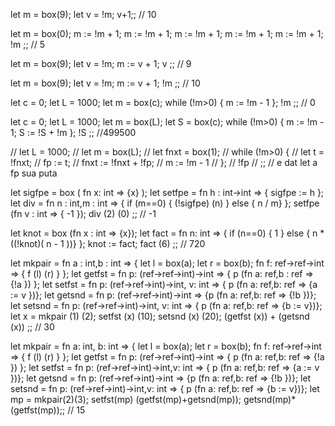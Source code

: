 let m = box(9);
let v = !m;
v+1;;
// 10

let m = box(0);
m := !m + 1;
m := !m + 1;
m := !m + 1;
m := !m + 1;
m := !m + 1;
!m
;;
// 5

let m = box(9);
let v = !m;
m := v + 1;
v
;;
// 9

let m = box(9);
let v = !m;
m := v + 1;
!m
;;
// 10

let c = 0;
let L = 1000;
let m = box(c);
while (!m>0) {
    m := !m - 1
};
!m
;;
// 0

let c = 0;
let L = 1000;
let m = box(L);
let S = box(c);
while (!m>0) {
    m := !m - 1;
    S := !S + !m
};
!S
;;
//499500

// let L = 1000;
// let m = box(L);
// let fnxt = box(1);
// while (!m>0) {
//    let t = !fnxt;
//    fp := t;
//    fnxt := !fnxt + !fp;
//    m := !m - 1
// };
// !fp
// ;;
// e dat let a fp sua puta


let sigfpe = box ( fn x: int => {x} );
let setfpe = fn h : int->int => { sigfpe := h };
let div = fn n : int,m : int => {
      if (m==0) { (!sigfpe) (n) }
        else { n / m}
};
setfpe (fn v : int => { -1 });
div (2) (0)
;;
// -1

let knot = box (fn x : int => {x});
let fact = fn n: int => {
      if (n==0) { 1 }
        else { n * ((!knot)( n - 1 ))}
};
knot := fact;
fact (6)
;;
// 720

let mkpair =
    fn a : int,b : int => { 
        let l = box(a);
        let r = box(b);
        fn f: ref<int>->ref<int>->int => { f (l) (r) }
};
let getfst = fn p: (ref<int>->ref<int>->int)->int => { p (fn a: ref<int>,b : ref<int> => {!a }) };
let setfst = fn p: (ref<int>->ref<int>->int)->int, v: int => { p (fn a: ref<int>,b: ref<int> => {a := v })};
let getsnd = fn p: (ref<int>->ref<int>->int)->int => {p (fn a: ref<int>,b: ref<int> => {!b })};
let setsnd = fn p: (ref<int>->ref<int>->int)->int, v: int => { p (fn a: ref<int>,b: ref<int> => {b := v})};
let x = mkpair (1) (2);
setfst (x) (10);
setsnd (x) (20);
(getfst (x)) + (getsnd (x))
;;
// 30

let mkpair =
    fn a: int, b: int => { 
        let l = box(a);
        let r = box(b);
        fn f: ref<int>->ref<int>->int => { f (l) (r) }
};
let getfst = fn p: (ref<int>->ref<int>->int)->int => { p (fn a: ref<int>,b: ref<int> => {!a }) };
let setfst = fn p: (ref<int>->ref<int>->int)->int,v: int => { p (fn a: ref<int>,b: ref<int> => {a := v })};
let getsnd = fn p: (ref<int>->ref<int>->int)->int => {p (fn a: ref<int>,b: ref<int> => {!b })};
let setsnd = fn p: (ref<int>->ref<int>->int)->int,v: int => { p (fn a: ref<int>,b: ref<int> => {b := v})};
let mp = mkpair(2)(3);
setfst(mp) (getfst(mp)+getsnd(mp));
getsnd(mp)* (getfst(mp));;
// 15

